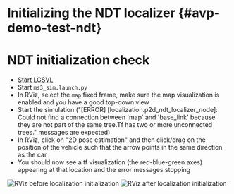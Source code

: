 Initializing the NDT localizer {#avp-demo-test-ndt}
==============================

# NDT initialization check

* [Start LGSVL](https://autowarefoundation.gitlab.io/autoware.auto/AutowareAuto/lgsvl.html)
* Start `ms3_sim.launch.py`
* In RViz, select the `map` fixed frame, make sure the map visualization is enabled and you have a good top-down view
* Start the simulation ("[ERROR] [localization.p2d_ndt_localizer_node]: Could not find a connection between 'map' and 'base_link' because they are not part of the same tree.Tf has two or more unconnected trees." messages are expected)
* In RViz, click on "2D pose estimation" and then click/drag on the position of the vehicle such that the arrow points in the same direction as the car
* You should now see a tf visualization (the red-blue-green axes) appearing at that location and the error messages stopping

![RViz before localization initialization](images/avp_before_localization.png)
![RViz after localization initialization](images/avp_after_localization.png)